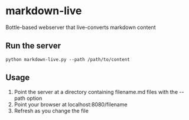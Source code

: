 markdown-live
=============

Bottle-based webserver that live-converts markdown content

Run the server
--------------
    python markdown-live.py --path /path/to/content

Usage
-----

1. Point the server at a directory containing filename.md files with the --path option
2. Point your browser at localhost:8080/filename
3. Refresh as you change the file

